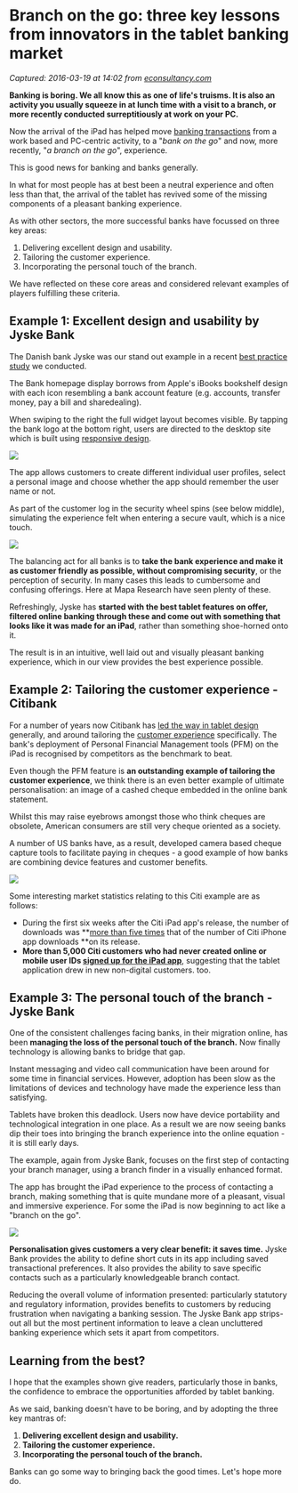 # Branch on the go: three key lessons from innovators in the tablet banking market

_Captured: 2016-03-19 at 14:02 from [econsultancy.com](https://econsultancy.com/blog/62465-branch-on-the-go-three-key-lessons-from-innovators-in-the-tablet-banking-market/)_

**Banking is boring. We all know this as one of life's truisms. It is also an activity you usually squeeze in at lunch time with a visit to a branch, or more recently conducted surreptitiously at work on your PC.**

Now the arrival of the iPad has helped move [banking transactions](https://econsultancy.com/uk/blog/11160-mobile-banking-who-do-you-trust-with-your-finances) from a work based and PC-centric activity, to a "_bank on the go_" and now, more recently, "_a branch on the go_", experience.

This is good news for banking and banks generally.

In what for most people has at best been a neutral experience and often less than that, the arrival of the tablet has revived some of the missing components of a pleasant banking experience.

As with other sectors, the more successful banks have focussed on three key areas:

  1. Delivering excellent design and usability.
  2. Tailoring the customer experience.
  3. Incorporating the personal touch of the branch.

We have reflected on these core areas and considered relevant examples of players fulfilling these criteria.

## **Example 1: Excellent design and usability by Jyske Bank**

The Danish bank Jyske was our stand out example in a recent [best practice study](http://www.maparesearch.com/research/reports/tablet-banking-series-branch-on-the-go) we conducted.

The Bank homepage display borrows from Apple's iBooks bookshelf design with each icon resembling a bank account feature (e.g. accounts, transfer money, pay a bill and sharedealing).

When swiping to the right the full widget layout becomes visible. By tapping the bank logo at the bottom right, users are directed to the desktop site which is built using [responsive design](https://econsultancy.com/uk/blog/62260-five-brands-that-reaped-rewards-after-adopting-responsive-design).

![](https://www.maparesearch.com/images/uploads/MapaResearch-Jyskebank-TabletAppScreenshot-Apr13.png)

The app allows customers to create different individual user profiles, select a personal image and choose whether the app should remember the user name or not.

As part of the customer log in the security wheel spins (see below middle), simulating the experience felt when entering a secure vault, which is a nice touch.

![](https://www.maparesearch.com/images/uploads/MapaResearch-Jyskebank-TabletAndMobileApp-Apr13.png)

The balancing act for all banks is to **take the bank experience and make it as customer friendly as possible, without compromising security**, or the perception of security. In many cases this leads to cumbersome and confusing offerings. Here at Mapa Research have seen plenty of these.

Refreshingly, Jyske has **started with the best tablet features on offer, filtered online banking through these and come out with something that looks like it was made for an iPad**, rather than something shoe-horned onto it.

The result is in an intuitive, well laid out and visually pleasant banking experience, which in our view provides the best experience possible.

## Example 2: Tailoring the customer experience - Citibank

For a number of years now Citibank has [led the way in tablet design](http://www.maparesearch.com/research/reports/tablet-banking-series-branch-on-the-go) generally, and around tailoring the [customer experience](https://econsultancy.com/uk/blog/11079-seven-truths-for-designing-great-customer-experiences) specifically. The bank's deployment of Personal Financial Management tools (PFM) on the iPad is recognised by competitors as the benchmark to beat.

Even though the PFM feature is **an outstanding example of tailoring the customer experience**, we think there is an even better example of ultimate personalisation: an image of a cashed cheque embedded in the online bank statement.

Whilst this may raise eyebrows amongst those who think cheques are obsolete, American consumers are still very cheque oriented as a society.

A number of US banks have, as a result, developed camera based cheque capture tools to facilitate paying in cheques - a good example of how banks are combining device features and customer benefits.

![](https://www.maparesearch.com/images/uploads/MapaResearch-Citibank-TabletApp-Cheque-Apr13.png)

Some interesting market statistics relating to this Citi example are as follows:

  * During the first six weeks after the Citi iPad app's release, the number of downloads was **[more than five times](http://tech.fortune.cnn.com/2012/04/05/citi/) that of the number of Citi iPhone app downloads **on its release.
  * **More than 5,000 Citi customers who had never created online or mobile user IDs [signed up for the iPad app](http://www.mobilecommercedaily.com/77pc-of-citibank-ipad-users-spend-time-on-three-of-more-screens-study)**, suggesting that the tablet application drew in new non-digital customers. too. 

## Example 3: The personal touch of the branch - Jyske Bank

One of the consistent challenges facing banks, in their migration online, has been **managing the loss of the personal touch of the branch.** Now finally technology is allowing banks to bridge that gap.

Instant messaging and video call communication have been around for some time in financial services. However, adoption has been slow as the limitations of devices and technology have made the experience less than satisfying.

Tablets have broken this deadlock. Users now have device portability and technological integration in one place. As a result we are now seeing banks dip their toes into bringing the branch experience into the online equation - it is still early days.

The example, again from Jyske Bank, focuses on the first step of contacting your branch manager, using a branch finder in a visually enhanced format.

The app has brought the iPad experience to the process of contacting a branch, making something that is quite mundane more of a pleasant, visual and immersive experience. For some the iPad is now beginning to act like a "branch on the go".

![](https://www.maparesearch.com/images/uploads/MapaResearch-Jyskebank-Tablet-BranchOnTheGo-Apr13.png)

**Personalisation gives customers a very clear benefit: it saves time.** Jyske Bank provides the ability to define short cuts in its app including saved transactional preferences. It also provides the ability to save specific contacts such as a particularly knowledgeable branch contact.

Reducing the overall volume of information presented: particularly statutory and regulatory information, provides benefits to customers by reducing frustration when navigating a banking session. The Jyske Bank app strips-out all but the most pertinent information to leave a clean uncluttered banking experience which sets it apart from competitors.

## Learning from the best?

I hope that the examples shown give readers, particularly those in banks, the confidence to embrace the opportunities afforded by tablet banking.

As we said, banking doesn't have to be boring, and by adopting the three key mantras of:

  1. **Delivering excellent design and usability.**
  2. **Tailoring the customer experience.**
  3. **Incorporating the personal touch of the branch.**

Banks can go some way to bringing back the good times. Let's hope more do.
